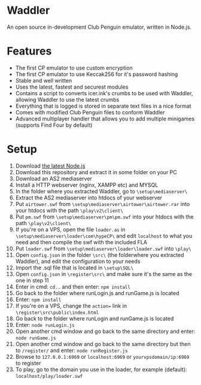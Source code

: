 # Waddler

An open source in-development Club Penguin emulator, written in Node.js.

# Features

* The first CP emulator to use custom encryption
* The first CP emulator to use Keccak256 for it's password hashing
* Stable and well written
* Uses the latest, fastest and securest modules
* Contains a script to converts icer.ink's crumbs to be used with Waddler, allowing Waddler to use the latest crumbs
* Everything that is logged is stored in separate text files in a nice format
* Comes with modified Club Penguin files to conform Waddler
* Advanced multiplayer handler that allows you to add multiple minigames (supports Find Four by default)

# Setup

1) Download [the latest Node.js](https://nodejs.org/en/)
2) Download this repository and extract it in some folder on your PC
3) Download an AS2 mediaserver
4) Install a HTTP webserver (nginx, XAMPP etc) and MYSQL
5) In the folder where you extracted Waddler, go to `\setup\mediaserver\`
6) Extract the AS2 mediaserver into htdocs of your webserver
7) Put `airtower.swf` from `\setup\mediaserver\airtower\airtower.rar` into your htdocs with the path `\play\v2\client\`
8) Put `pm.swf` from `\setup\mediaserver\pm\pm.swf` into your htdocs with the path `\play\v2\client\`
9) If you're on a VPS, open the file `loader.as` in `\setup\mediaserver\loader\com\hypeCP\` and edit `localhost` to what you need and then compile the swf with the included FLA
10) Put `loader.swf` from `\setup\mediaserver\loader\loader.swf` into `\play\`
11) Open `config.json` in the folder `\src\` (the folderwhere you extracted Waddler), and edit the configuration to your needs
12) Import the .sql file that is located in `\setup\SQL\`
13) Open `config.json` in `\register\src\` and make sure it's the same as the one in step 11
14) Enter in cmd: `cd..` and then enter: `npm install`
15) Go back to the folder where runLogin.js and runGame.js is located
16) Enter: `npm install`
17) If you're on a VPS, change the `action=` link in `\register\src\public\index.html`
18) Go back to the folder where runLogin and runGame.js is located
19) Enter: `node runLogin.js`
20) Open another cmd window and go back to the same directory and enter: `node runGame.js`
21) Open another cmd window and go back to the same directory but then to `/register/` and enter: `node runRegister.js`
22) Browse to `127.0.0.1:6969` or `localhost:6969` or `yourvpsdomain/ip:6969` to register
23) To play, go to the domain you use in the loader, for example (default): `localhost/play/loader.swf`